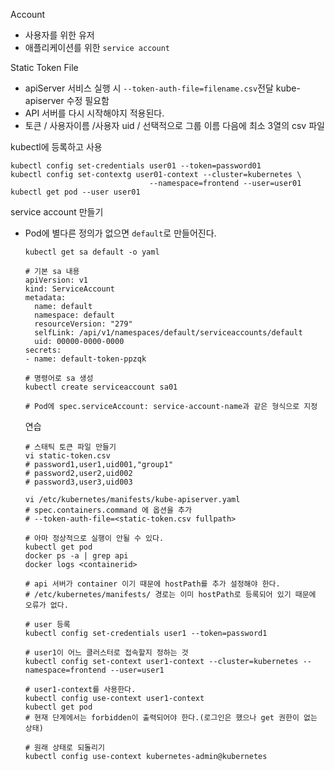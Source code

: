 Account

- 사용자를 위한 유저
- 애플리케이션를 위한 `service account`

Static Token File

- apiServer 서비스 실행 시 `--token-auth-file=filename.csv`전달
  kube-apiserver 수정 필요함
-  API 서버를 다시 시작해야지 적용된다.
- 토큰 / 사용자이름 /사용자 uid / 선택적으로 그룹 이름 다음에 최소 3열의 csv 파일

kubectl에 등록하고 사용

```shell
kubectl config set-credentials user01 --token=password01
kubectl config set-contextg user01-context --cluster=kubernetes \
                               --namespace=frontend --user=user01
kubectl get pod --user user01
```

service account 만들기

- Pod에 별다른 정의가 없으면 `default`로 만들어진다.

  ```shell
  kubectl get sa default -o yaml
  
  # 기본 sa 내용
  apiVersion: v1
  kind: ServiceAccount
  metadata:
    name: default
    namespace: default
    resourceVersion: "279"
    selfLink: /api/v1/namespaces/default/serviceaccounts/default
    uid: 00000-0000-0000
  secrets:
  - name: default-token-ppzqk
  
  # 명령어로 sa 생성
  kubectl create serviceaccount sa01
  
  # Pod에 spec.serviceAccount: service-account-name과 같은 형식으로 지정
  ```

  연습

  ```shell
  # 스태틱 토큰 파일 만들기
  vi static-token.csv
  # password1,user1,uid001,"group1"
  # password2,user2,uid002
  # password3,user3,uid003
  
  vi /etc/kubernetes/manifests/kube-apiserver.yaml
  # spec.containers.command 에 옵션을 추가
  # --token-auth-file=<static-token.csv fullpath>
  
  # 아마 정상적으로 실행이 안될 수 있다.
  kubectl get pod
  docker ps -a | grep api
  docker logs <containerid>
  
  # api 서버가 container 이기 때문에 hostPath를 추가 설정해야 한다.
  # /etc/kubernetes/manifests/ 경로는 이미 hostPath로 등록되어 있기 때문에 오류가 없다.
  
  # user 등록
  kubectl config set-credentials user1 --token=password1
  
  # user1이 어느 클러스터로 접속할지 정하는 것
  kubectl config set-context user1-context --cluster=kubernetes --namespace=frontend --user=user1
  
  # user1-context를 사용한다.
  kubectl config use-context user1-context
  kubectl get pod
  # 현재 단계에서는 forbidden이 출력되어야 한다.(로그인은 했으나 get 권한이 없는 상태)
  
  # 원래 상태로 되돌리기
  kubectl config use-context kubernetes-admin@kubernetes
  ```
  



